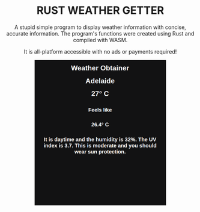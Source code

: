 <h1 align="center">
RUST WEATHER GETTER
</h1>

<p align="center">
  <p align="center">A stupid simple program to display weather information with concise, accurate information. The program's functions were created using Rust and compiled with WASM.
  </p>
<p align="center">
It is all-platform accessible with no ads or payments required!


  
  </p>
  <div align=center align-items="center">
    <img align="center" src="/example.png" width="350" title="Example of how the program should work." alt="Example of how the program displays.">
  </div>

</p>
